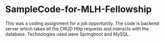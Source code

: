 # SampleCode-for-MLH-Fellowship

This was a coding assignment for a job opportunity. The code is backend server which takes all the CRUD Http requests and interacts with the database.
Technologies used were Springboot and MySQL.
